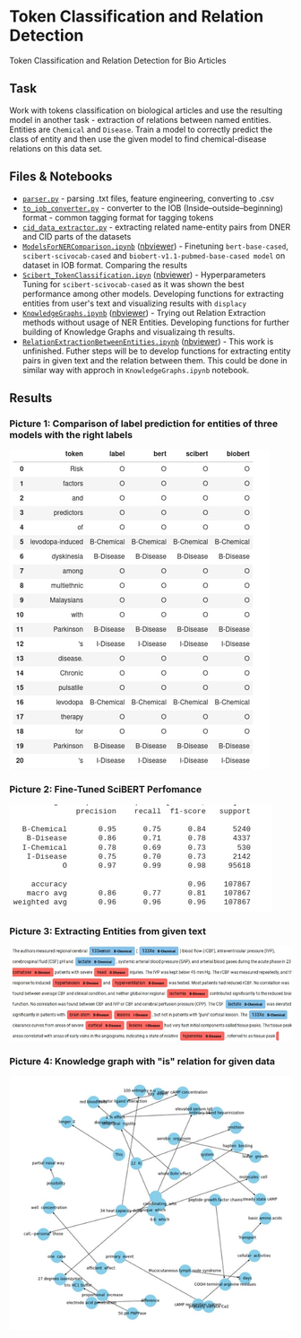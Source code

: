 # Token Classification and Relation Detection
Token Classification and Relation Detection for Bio Articles

## Task
Work with tokens classification on biological articles and use the resulting model in another task - extraction of relations between named entities. Entities are `Chemical` and `Disease`. Train a model to correctly predict the class of entity and then use the given model to find chemical-disease relations on this data set.

## Files & Notebooks
* [`parser.py`](https://github.com/Teasotea/BioNER-and-RD/blob/main/parser.py) - parsing .txt files, feature engineering, converting to .csv
* [`to_iob_converter.py`](https://github.com/Teasotea/BioNER-and-RD/blob/main/to_iob_converter.py) - converter to the IOB (Inside–outside–beginning) format - common tagging format for tagging tokens
* [`cid_data_extractor.py`](https://github.com/Teasotea/BioNER-and-RD/blob/main/cid_data_extractor.py) - extracting related name-entity pairs from DNER and CID parts of the datasets
* [`ModelsForNERComparison.ipynb`](https://github.com/Teasotea/BioNER-and-RD/blob/main/ModelsForNERComparison.ipynb) ([nbviewer](https://github.com/Teasotea/BioNER-and-RD/blob/main/ModelsForNERComparison.ipynb)) -  Finetuning `bert-base-cased`, `scibert-scivocab-cased` and `biobert-v1.1-pubmed-base-cased model` on dataset in IOB format. Comparing the results
* [`Scibert_TokenClassification.ipyn`](https://github.com/Teasotea/BioNER-and-RD/blob/main/Scibert_TokenClassification.ipynb) ([nbviewer](https://github.com/Teasotea/BioNER-and-RD/blob/main/Scibert_TokenClassification.ipynb)) -  Hyperparameters Tuning for `scibert-scivocab-cased` as it was shown the best performance among other models. Developing functions for extracting entities from user's text and visualizing results with `displacy`
* [`KnowledgeGraphs.ipynb`](https://github.com/Teasotea/BioNER-and-RD/blob/main/KnowledgeGraphs.ipynb) ([nbviewer](https://github.com/Teasotea/BioNER-and-RD/blob/main/KnowledgeGraphs.ipynb)) - Trying out Relation Extraction methods without usage of NER Entities. Developing functions for further building of Knowledge Graphs and visualizaing th results.
* [`RelationExtractionBetweenEntities.ipynb`](https://github.com/Teasotea/BioNER-and-RD/blob/main/RelationExtractionBetweenEntities.ipynb) ([nbviewer](https://github.com/Teasotea/BioNER-and-RD/blob/main/RelationExtractionBetweenEntities.ipynb)) - This work is unfinished. Futher steps will be to develop functions for extracting entity pairs in given text and the relation between them. This could be done in similar way with approch in `KnowledgeGraphs.ipynb` notebook.

## Results

### Picture 1: Comparison of label prediction for entities of three models with the right labels
![`Comparison of label prediction for entities of three models with the right labels`](https://github.com/Teasotea/BioNER-and-RD/blob/main/img/iob.jpg)

### Picture 2: Fine-Tuned SciBERT Perfomance
![`Fine-Tuned SciBERT Perfomance`](https://github.com/Teasotea/BioNER-and-RD/blob/main/img/res2.jpg)

### Picture 3: Extracting Entities from given text
![`Extracting Entities Example`](https://github.com/Teasotea/BioNER-and-RD/blob/main/img/ent2.jpg)

### Picture 4: Knowledge graph with "is" relation for given data
![`Knowledge graph for "is" relation for given data`](https://github.com/Teasotea/BioNER-and-RD/blob/main/img/gr2.jpg)


